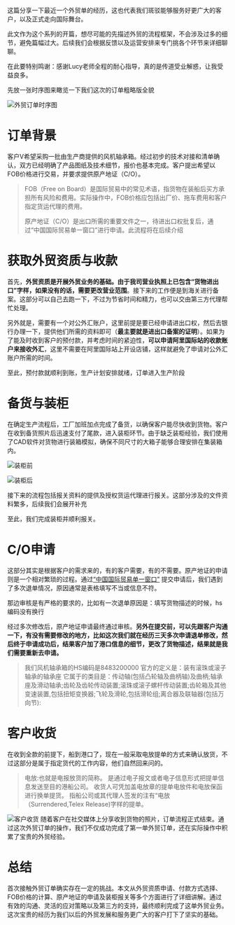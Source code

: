 这篇分享一下最近一个外贸单的经历，这也代表我们斑驳能够服务好更广大的客户，以及正式走向国际舞台。

此文作为这个系列的开篇，想尽可能的先描述外贸的流程框架，不会涉及过多的细节，避免篇幅过大。后续我们会根据反馈以及运营安排来专门挑各个环节来详细聊聊。

在此要特别鸣谢：感谢Lucy老师全程的耐心指导，真的是传道受业解惑，让我受益良多。

先放一张时序图来瞰览一下我们这次的订单粗略版全貌


![外贸订单时序图](/images/blog/trade1.png)

# 订单背景


客户V希望采购一批由生产商提供的风机轴承箱。经过初步的技术对接和清单确认，双方已经明确了产品图纸及技术细节，报价也基本完成。客户提出希望以FOB价格进行交易，并要求提供原产地证（C/O）。

> FOB（Free on Board）是国际贸易中的常见术语，指货物在装船后买方承担所有风险和费用。实际操作中，FOB价格应包括出厂价、拖车费用和客户指定货运代理的费用。
> 
> 原产地证（C/O）是出口所需的重要文件之一，待进出口权批复后，通过“中国国际贸易单一窗口”进行申请。此流程将在后续介绍

# 获取外贸资质与收款

首先，**外贸资质是开展外贸业务的基础。由于我司营业执照上已包含“货物进出口”字样，如果没有的话，需要更改营业范围**。接下来的工作便是到海关进行备案。这部分可以自己去跑一下，不过为节省时间和精力，也可以交由第三方代理帮忙处理。

另外就是，需要有一个对公外汇账户，这里前提是要已经申请进出口权，然后去银行办理一下，提供他们所需的资料即可（**最主要就是进出口备案的证明**）。如果为了能及时收到客户的预付款，并考虑时间的紧迫性，**可以申请阿里国际站的收款账户来接收外汇**，这里不需要在阿里国际站上开设店铺，这样就避免了申请对公外汇账户所需的时间。

至此，预付款就顺利到账，生产计划安排就绪，订单进入生产阶段


# 备货与装柜


在确定生产流程后，工厂加班加点完成了备货，以确保客户能尽快收到货物。客户在收到备货照片后迅速支付了尾款，进入装柜环节。由于缺乏装柜经验，我们使用了CAD软件对货物进行装箱模拟，确保不同尺寸的大箱子能够合理安排在集装箱内。

![装柜前](/images/blog/trade2.JPG)

![装柜后](/images/blog/trade3.JPG)

接下来的流程包括报关资料的提供及授权货运代理进行报关。这部分涉及的文件资料繁多，后续我们会展开补充

至此，我们完成装柜并顺利报关。


# C/O申请

这部分其实是根据客户的需求来的，有的客户需要，有的不需要。原产地证的申请则是一个相对繁琐的过程。通过[“中国国际贸易单一窗口”](https://www.singlewindow.cn/#/) 提交申请后，我们遇到了多次退单情况，原因通常是表格填写不当或信息不符。

那边审核是有严格的要求的，比如有一次退单原因是：填写货物描述的时候，hs编码没有换行

经过多次修改后，原产地证申请最终通过审核。**另外在提交前，可以先跟客户沟通一下，有没有需要修改的地方，比如这次我们就在经历三天多次申请退单修改，然后终于申请成功后，结果客户加了港口信息的细节，更改了货物描述，结果就是我们需要重新去申请。**

> 我们风机轴承箱的HS编码是8483200000
> 官方的定义是：装有滚珠或滚子轴承的轴承座
> 它属于的类目是：传动轴(包括凸轮轴及曲柄轴)及曲柄;轴承座及滑动轴承;齿轮及齿轮传动装置;滚珠或滚子螺杆传动装置;齿轮箱及其他变速装置,包括扭矩变换器;飞轮及滑轮,包括滑轮组;离合器及联轴器(包括万向节):

# 客户收货

在收到全款的前提下，船到港口了，现在一般采取电放提单的方式来确认放货，不过这部分是属于指定货代的工作内容，他们自然回来问的。

> 电放:也就是电报放货的简称。 是通过电子报文或者电子信息形式把提单信息发送至目的港船公司。 收货人可凭加盖电放章的提单电放件和电放保函进行换单提货。 指船公司或其代理人签发的注有“电放（Surrendered,Telex Release)字样的提单。

![客户收货](/images/blog/trade4.JPG)
随着客户在社交媒体上分享收到货物的照片，订单流程正式结束。通过这次外贸订单的操作，我们不仅成功完成了第一单外贸订单，还在实际操作中积累了宝贵的外贸经验。


# 总结

首次接触外贸订单确实存在一定的挑战。本文从外贸资质申请、付款方式选择、FOB价格的计算、原产地证的申请及装柜报关等多个方面进行了详细讲解。通过有效的沟通、灵活的应对策略以及第三方的支持，最终顺利完成了这单外贸业务。这次宝贵的经历为我们以后的外贸发展和服务更广大的客户打下了坚实的基础。










